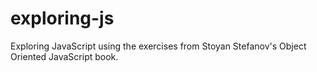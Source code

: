 exploring-js
============

Exploring JavaScript using the exercises from Stoyan Stefanov's Object Oriented JavaScript book.
